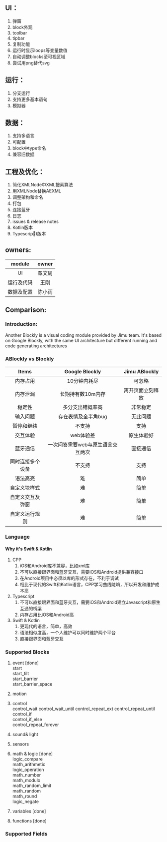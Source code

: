 ## UI：
1. 弹窗
1. block外观
3. toolbar
4. tipbar
5. 复制功能
6. 运行时显示loops等变量数值
7. 自动调整blocks至可视区域
8. 尝试用png替代svg
## 运行：
1. 分支运行
2. 支持更多基本语句
3. 模拟器
## 数据：
1. 支持多语言
1. 可配置
1. block中type命名
10. 兼容旧数据
## 工程及优化：
1. 简化XMLNode中XML搜索算法
2. 用XMLNode替换AEXML
2. 调整架构和命名
3. 打包
4. 连接蓝牙
13. 日志
14. issues & release notes
5. Kotlin版本
6. Typescript版本

## owners:
|module|owner|
|:-:|:-:|
|UI|覃文周|
|运行及代码|王刚|
|数据及配置|陈小雨|

## Comparison:
### Introduction:
Another Blockly is a visual coding module provided by Jimu team. It's based on Google Blockly, with the same UI architecture but different running and code generating architectures

### ABlockly vs Blockly

|Items|Google Blockly|Jimu ABlockly|
|:-:|:-:|:-:|
|内存占用|10分钟内耗尽|可忽略|
|内存泄漏|长期持有数10m内存|离开页面立刻释放|
|稳定性|多分支出错概率高|非常稳定|
|输入问题|存在表情及全半角bug|无此问题|
|暂停和继续|不支持|支持|
|交互体验|web体验差|原生体验好|
|蓝牙通信|一次问答需要web与原生语言交互两次|直接通信|
|同时连接多个设备|不支持|支持|
|语法高亮|难|简单|
|自定义块样式|难|简单|
|自定义交互及弹窗|难|简单|
|自定义运行规则|难|简单|

### Language
#### Why it's Swift & Kotlin
1. CPP
    1. iOS和Android库不兼容，比如xml库
    2. 不可以直接跟界面和蓝牙交互，需要iOS和Android提供兼容接口
    3. 在Android项目中必须以库的形式存在，不利于调试
    4. 相比于现代的Swift和Kotlin语言，CPP学习曲线陡峭，所以开发和维护成本高
2. Typescript
    1. 不可以直接跟界面和蓝牙交互，需要iOS和Android建立Javascript和原生互通的桥梁
    2. 内存占用比iOS和Android高
3. Swift & Kotlin
    1. 更现代的语言，简单，高效
    2. 语法相似度高，一个人维护可以同时维护两个平台
    3. 直接跟界面和蓝牙交互

### Supported Blocks
1. event  [done]  
    start  
    start_tilt  
    start_barrier  
    start_barrier_space
2. motion

3. control  
    control_wait
    control_wait_until
    control_repeat_ext
    control_repeat_until
    control_if  
    control_if_else  
    control_repeat_forever
4. sound& light
5. sensors
6. math & logic  [done]  
    logic_compare  
    math_arithmetic  
    logic_operation  
    math_number  
    math_modulo  
    math_random_limit  
    math_random  
    math_round  
    logic_negate
7. variables  [done]
    
8. functions  [done]
### Supported Fields
